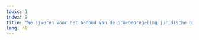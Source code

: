 ```yaml
---
topic: 1
index: 9
title: "We ijveren voor het behoud van de pro-Deoregeling juridische bijstand, we verzetten ons tegen de vanaf 2014 opgelegde btw-plicht van 21% voor de advocatuur."
lang: nl
---
```



